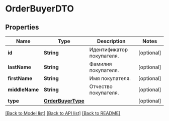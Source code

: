 # OrderBuyerDTO

## Properties
Name | Type | Description | Notes
------------ | ------------- | ------------- | -------------
**id** | **String** | Идентификатор покупателя. | [optional] 
**lastName** | **String** | Фамилия покупателя. | [optional] 
**firstName** | **String** | Имя покупателя. | [optional] 
**middleName** | **String** | Отчество покупателя. | [optional] 
**type** | [**OrderBuyerType**](OrderBuyerType.md) |  | [optional] 

[[Back to Model list]](../README.md#documentation-for-models) [[Back to API list]](../README.md#documentation-for-api-endpoints) [[Back to README]](../README.md)


